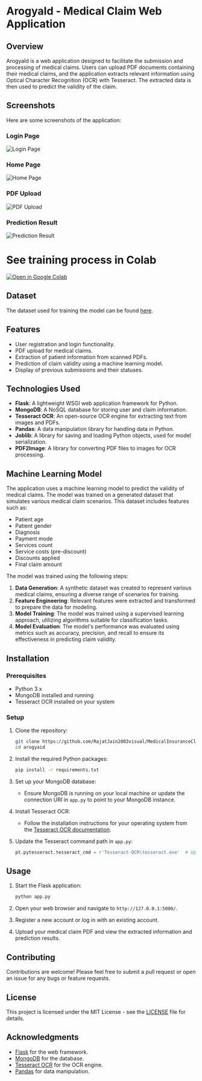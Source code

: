 # ArogyaId - Medical Claim Web Application

## Overview
ArogyaId is a web application designed to facilitate the submission and processing of medical claims. Users can upload PDF documents containing their medical claims, and the application extracts relevant information using Optical Character Recognition (OCR) with Tesseract. The extracted data is then used to predict the validity of the claim.

## Screenshots
Here are some screenshots of the application:

### Login Page
![Login Page](static/Assets/ss1.png)  

### Home Page
![Home Page](static/Assets/ss2.png)  

### PDF Upload
![PDF Upload](static/Assets/ss3.png) 

### Prediction Result
![Prediction Result](static/Assets/ss4.png)


# See training process in Colab
[![Open in Google Colab](https://colab.research.google.com/assets/colab-badge.svg)](https://colab.research.google.com/drive/1fQfSwMdc9Y91rhiTwEPupJRmwMUW4i2m?usp=sharing)

## Dataset
The dataset used for training the model can be found [here](https://github.com/RajatJain2003visual/MedicalInsuranceClaim/blob/main/enhanced_invoice_dataset.csv).



## Features
- User registration and login functionality.
- PDF upload for medical claims.
- Extraction of patient information from scanned PDFs.
- Prediction of claim validity using a machine learning model.
- Display of previous submissions and their statuses.

## Technologies Used
- **Flask**: A lightweight WSGI web application framework for Python.
- **MongoDB**: A NoSQL database for storing user and claim information.
- **Tesseract OCR**: An open-source OCR engine for extracting text from images and PDFs.
- **Pandas**: A data manipulation library for handling data in Python.
- **Joblib**: A library for saving and loading Python objects, used for model serialization.
- **PDF2Image**: A library for converting PDF files to images for OCR processing.

## Machine Learning Model
The application uses a machine learning model to predict the validity of medical claims. The model was trained on a generated dataset that simulates various medical claim scenarios. This dataset includes features such as:
- Patient age
- Patient gender
- Diagnosis
- Payment mode
- Services count
- Service costs (pre-discount)
- Discounts applied
- Final claim amount

The model was trained using the following steps:
1. **Data Generation**: A synthetic dataset was created to represent various medical claims, ensuring a diverse range of scenarios for training.
2. **Feature Engineering**: Relevant features were extracted and transformed to prepare the data for modeling.
3. **Model Training**: The model was trained using a supervised learning approach, utilizing algorithms suitable for classification tasks.
4. **Model Evaluation**: The model's performance was evaluated using metrics such as accuracy, precision, and recall to ensure its effectiveness in predicting claim validity.

## Installation

### Prerequisites
- Python 3.x
- MongoDB installed and running
- Tesseract OCR installed on your system

### Setup
1. Clone the repository:
   ```bash
   git clone https://github.com/RajatJain2003visual/MedicalInsuranceClaim.git
   cd arogyaid
   ```

2. Install the required Python packages:
   ```bash
   pip install -r requirements.txt
   ```

3. Set up your MongoDB database:
   - Ensure MongoDB is running on your local machine or update the connection URI in `app.py` to point to your MongoDB instance.

4. Install Tesseract OCR:
   - Follow the installation instructions for your operating system from the [Tesseract OCR documentation](https://tesseract-ocr.github.io/tessdoc/Installation.html).

5. Update the Tesseract command path in `app.py`:
   ```python
   pt.pytesseract.tesseract_cmd = r'Tesseract-OCR\tesseract.exe'  # Update this path as necessary
   ```

## Usage
1. Start the Flask application:
   ```bash
   python app.py
   ```

2. Open your web browser and navigate to `http://127.0.0.1:5000/`.

3. Register a new account or log in with an existing account.

4. Upload your medical claim PDF and view the extracted information and prediction results.

## Contributing
Contributions are welcome! Please feel free to submit a pull request or open an issue for any bugs or feature requests.

## License
This project is licensed under the MIT License - see the [LICENSE](LICENSE) file for details.

## Acknowledgments
- [Flask](https://flask.palletsprojects.com/) for the web framework.
- [MongoDB](https://www.mongodb.com/) for the database.
- [Tesseract OCR](https://github.com/tesseract-ocr/tesseract) for the OCR engine.
- [Pandas](https://pandas.pydata.org/) for data manipulation.
